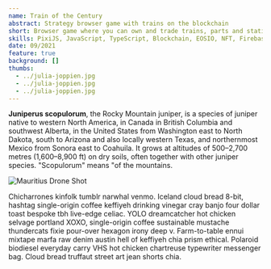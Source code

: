 ```yaml
---
name: Train of the Century
abstract: Strategy browser game with trains on the blockchain
short: Browser game where you can own and trade trains, parts and stations represented by NFTs on the WAX blockchain.
skills: PixiJS, JavaScript, TypeScript, Blockchain, EOSIO, NFT, Firebase, GSAP, Airtable, Sentry, Github Actions, Node.js, WebGL, GLSL, Webpack, Firebase, Firebase Authentication, Firebase Hosting, Postman, Serverless, D3.js, Ethers.js, Web3.js
date: 09/2021
feature: true
background: []
thumbs:
  - ../julia-joppien.jpg
  - ../julia-joppien.jpg
  - ../julia-joppien.jpg
---
```

**Juniperus scopulorum**, the Rocky Mountain juniper, is a species of juniper native to western North America, in Canada in British Columbia and southwest Alberta, in the United States from Washington east to North Dakota, south to Arizona and also locally western Texas, and northernmost Mexico from Sonora east to Coahuila. It grows at altitudes of 500–2,700 metres (1,600–8,900 ft) on dry soils, often together with other juniper species. "Scopulorum" means "of the mountains.

![Mauritius Drone Shot](../julia-joppien.jpg)

Chicharrones kinfolk tumblr narwhal venmo. Iceland cloud bread 8-bit, hashtag single-origin coffee keffiyeh drinking vinegar cray banjo four dollar toast bespoke tbh live-edge celiac. YOLO dreamcatcher hot chicken selvage portland XOXO, single-origin coffee sustainable mustache thundercats fixie pour-over hexagon irony deep v. Farm-to-table ennui mixtape marfa raw denim austin hell of keffiyeh chia prism ethical. Polaroid biodiesel everyday carry VHS hot chicken chartreuse typewriter messenger bag. Cloud bread truffaut street art jean shorts chia.
